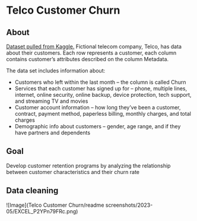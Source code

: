 # Telco Customer Churn

## About

[Dataset pulled from Kaggle.](https://www.kaggle.com/datasets/blastchar/telco-customer-churn)
Fictional telecom company, Telco, has data about their customers. Each row represents a customer, each column contains customer’s attributes described on the column Metadata.

The data set includes information about:

* Customers who left within the last month – the column is called Churn
* Services that each customer has signed up for – phone, multiple lines, internet, online security, online backup, device protection, tech support, and streaming TV and movies
* Customer account information – how long they’ve been a customer, contract, payment method, paperless billing, monthly charges, and total charges
* Demographic info about customers – gender, age range, and if they have partners and dependents

## Goal

Develop customer retention programs by analyzing the relationship between customer characteristics and their churn rate

## Data cleaning

![Image](Telco Customer Churn/readme screenshots/2023-05/EXCEL_P2YPn79FRc.png)